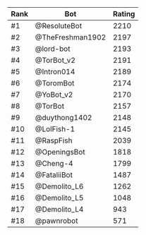 Rank|Bot|Rating
---|---|---
#1|@ResoluteBot|2210
#2|@TheFreshman1902|2197
#3|@lord-bot|2193
#4|@TorBot_v2|2191
#5|@Intron014|2189
#6|@ToromBot|2174
#7|@YoBot_v2|2170
#8|@TorBot|2157
#9|@duythong1402|2148
#10|@LolFish-1|2145
#11|@RaspFish|2039
#12|@OpeningsBot|1818
#13|@Cheng-4|1799
#14|@FataliiBot|1487
#15|@Demolito_L6|1262
#16|@Demolito_L5|1048
#17|@Demolito_L4|943
#18|@pawnrobot|571
